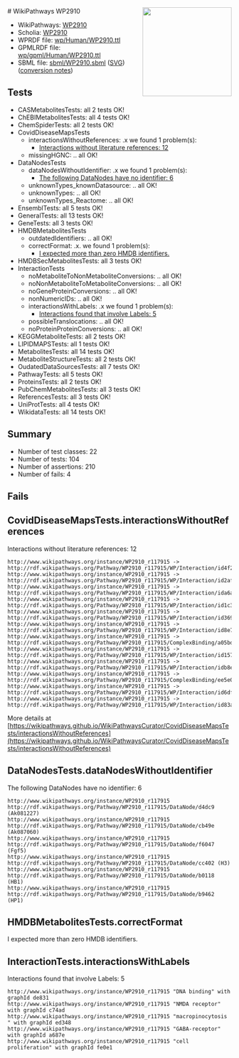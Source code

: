 <img style="float: right; width: 200px" src="../logo.png" />
# WikiPathways WP2910

* WikiPathways: [WP2910](https://identifiers.org/wikipathways:WP2910)
* Scholia: [WP2910](https://scholia.toolforge.org/wikipathways/WP2910)
* WPRDF file: [wp/Human/WP2910.ttl](../wp/Human/WP2910.ttl)
* GPMLRDF file: [wp/gpml/Human/WP2910.ttl](../wp/gpml/Human/WP2910.ttl)
* SBML file: [sbml/WP2910.sbml](../sbml/WP2910.sbml) ([SVG](../sbml/WP2910.svg)) ([conversion notes](../sbml/WP2910.txt))

## Tests
* CASMetabolitesTests: all 2 tests OK!
* ChEBIMetabolitesTests: all 4 tests OK!
* ChemSpiderTests: all 2 tests OK!
* CovidDiseaseMapsTests
    * interactionsWithoutReferences: .x we found 1 problem(s):
        * [Interactions without literature references: 12](#9701cce3)
    * missingHGNC: .. all OK!
* DataNodesTests
    * dataNodesWithoutIdentifier: .x we found 1 problem(s):
        * [The following DataNodes have no identifier: 6](#d2d32fa5)
    * unknownTypes_knownDatasource: .. all OK!
    * unknownTypes: .. all OK!
    * unknownTypes_Reactome: .. all OK!
* EnsemblTests: all 5 tests OK!
* GeneralTests: all 13 tests OK!
* GeneTests: all 3 tests OK!
* HMDBMetabolitesTests
    * outdatedIdentifiers: .. all OK!
    * correctFormat: .x. we found 1 problem(s):
        * [I expected more than zero HMDB identifiers.](#ad154c1e)
* HMDBSecMetabolitesTests: all 3 tests OK!
* InteractionTests
    * noMetaboliteToNonMetaboliteConversions: .. all OK!
    * noNonMetaboliteToMetaboliteConversions: .. all OK!
    * noGeneProteinConversions: .. all OK!
    * nonNumericIDs: .. all OK!
    * interactionsWithLabels: .x we found 1 problem(s):
        * [Interactions found that involve Labels: 5](#630d267c)
    * possibleTranslocations: .. all OK!
    * noProteinProteinConversions: .. all OK!
* KEGGMetaboliteTests: all 2 tests OK!
* LIPIDMAPSTests: all 1 tests OK!
* MetabolitesTests: all 14 tests OK!
* MetaboliteStructureTests: all 2 tests OK!
* OudatedDataSourcesTests: all 7 tests OK!
* PathwayTests: all 5 tests OK!
* ProteinsTests: all 2 tests OK!
* PubChemMetabolitesTests: all 3 tests OK!
* ReferencesTests: all 3 tests OK!
* UniProtTests: all 4 tests OK!
* WikidataTests: all 14 tests OK!


## Summary

* Number of test classes: 22
* Number of tests: 104
* Number of assertions: 210
* Number of fails: 4

## Fails

<a name="9701cce3" />

## CovidDiseaseMapsTests.interactionsWithoutReferences

Interactions without literature references: 12
```
http://www.wikipathways.org/instance/WP2910_r117915 -> http://rdf.wikipathways.org/Pathway/WP2910_r117915/WP/Interaction/id4f207df3
http://www.wikipathways.org/instance/WP2910_r117915 -> http://rdf.wikipathways.org/Pathway/WP2910_r117915/WP/Interaction/id2af333be
http://www.wikipathways.org/instance/WP2910_r117915 -> http://rdf.wikipathways.org/Pathway/WP2910_r117915/WP/Interaction/ida6a9fa9d
http://www.wikipathways.org/instance/WP2910_r117915 -> http://rdf.wikipathways.org/Pathway/WP2910_r117915/WP/Interaction/id1c3def3d
http://www.wikipathways.org/instance/WP2910_r117915 -> http://rdf.wikipathways.org/Pathway/WP2910_r117915/WP/Interaction/id369d65eb
http://www.wikipathways.org/instance/WP2910_r117915 -> http://rdf.wikipathways.org/Pathway/WP2910_r117915/WP/Interaction/id8e7af5c
http://www.wikipathways.org/instance/WP2910_r117915 -> http://rdf.wikipathways.org/Pathway/WP2910_r117915/ComplexBinding/a05bd
http://www.wikipathways.org/instance/WP2910_r117915 -> http://rdf.wikipathways.org/Pathway/WP2910_r117915/WP/Interaction/id1573ec9c
http://www.wikipathways.org/instance/WP2910_r117915 -> http://rdf.wikipathways.org/Pathway/WP2910_r117915/WP/Interaction/idb8e012ff
http://www.wikipathways.org/instance/WP2910_r117915 -> http://rdf.wikipathways.org/Pathway/WP2910_r117915/ComplexBinding/ee5e0
http://www.wikipathways.org/instance/WP2910_r117915 -> http://rdf.wikipathways.org/Pathway/WP2910_r117915/WP/Interaction/id6df7811
http://www.wikipathways.org/instance/WP2910_r117915 -> http://rdf.wikipathways.org/Pathway/WP2910_r117915/WP/Interaction/id83a11120
```

More details at [https://wikipathways.github.io/WikiPathwaysCurator/CovidDiseaseMapsTests/interactionsWithoutReferences](https://wikipathways.github.io/WikiPathwaysCurator/CovidDiseaseMapsTests/interactionsWithoutReferences)

<a name="d2d32fa5" />

## DataNodesTests.dataNodesWithoutIdentifier

The following DataNodes have no identifier: 6
```
http://www.wikipathways.org/instance/WP2910_r117915 http://rdf.wikipathways.org/Pathway/WP2910_r117915/DataNode/d4dc9 (Ak081227)
http://www.wikipathways.org/instance/WP2910_r117915 http://rdf.wikipathways.org/Pathway/WP2910_r117915/DataNode/cb49e (Ak087060)
http://www.wikipathways.org/instance/WP2910_r117915 http://rdf.wikipathways.org/Pathway/WP2910_r117915/DataNode/f6047 (Fgf5)
http://www.wikipathways.org/instance/WP2910_r117915 http://rdf.wikipathways.org/Pathway/WP2910_r117915/DataNode/cc402 (H3)
http://www.wikipathways.org/instance/WP2910_r117915 http://rdf.wikipathways.org/Pathway/WP2910_r117915/DataNode/b0118 (HB1)
http://www.wikipathways.org/instance/WP2910_r117915 http://rdf.wikipathways.org/Pathway/WP2910_r117915/DataNode/b9462 (HP1)
```

<a name="ad154c1e" />

## HMDBMetabolitesTests.correctFormat

I expected more than zero HMDB identifiers.
<a name="630d267c" />

## InteractionTests.interactionsWithLabels

Interactions found that involve Labels: 5
```
http://www.wikipathways.org/instance/WP2910_r117915 "DNA binding" with graphId de831
http://www.wikipathways.org/instance/WP2910_r117915 "NMDA receptor" with graphId c74ad
http://www.wikipathways.org/instance/WP2910_r117915 "macropinocytosis
" with graphId ed348
http://www.wikipathways.org/instance/WP2910_r117915 "GABA-receptor" with graphId a687e
http://www.wikipathways.org/instance/WP2910_r117915 "cell proliferation" with graphId fe0e1
```


